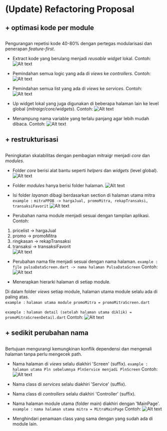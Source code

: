  # (Update) Refactoring Proposal
##
## + optimasi kode per module
##

Pengurangan repetisi kode 40-80% dengan pertegas modularisasi dan penerapan _feature-first_.


- Extract kode yang berulang menjadi _reusable widget_ lokal.
Contoh:
![Alt text](image/1.png)


- Pemindahan semua logic yang ada di _views_ ke _controllers_.
Contoh:
![Alt text](image/2.png)


- Pemindahan semua list yang ada di _views_ ke _services_.
Contoh:
![Alt text](image/3.png)


- Up widget lokal yang juga digunakan di beberapa halaman lain ke level global (_mitraigr/core/widgets_).
Contoh:
![Alt text](image/4.png)


- Menampung nama variable yang terlalu panjang agar lebih mudah dibaca.
Contoh:
![Alt text](image/5.png)   

##
## + restrukturisasi
##

Peningkatan skalabilitas dengan pembagian mitraigr menjadi _core_ dan _modules_.


- Folder _core_ berisi alat bantu seperti _helpers_ dan _widgets_ (level global).
![Alt text](image/2.1.png)


- Folder _modules_ hanya berisi folder halaman.
![Alt text](image/2.2.png)


- Isi folder _layanan_ dibagi berdasarkan section di halaman utama mitra
  ```example :```
  ```mitraPPOB -> hargaJual, promoMitra, rekapTransaksi, transaksiFavorit```
![Alt text](image/2.3.png)


- Perubahan nama module menjadi sesuai dengan tampilan aplikasi. Contoh:
1. pricelist -> hargaJual  
2. promo -> promoMitra  
3. ringkasan -> rekapTransaksi  
4. transaksi -> transaksiFavorit     
![Alt text](image/2.4.png)


- Perubahan nama file menjadi sesuai dengan nama halaman.
  ```example :```
  ```file pulsaDataScreen.dart -> nama halaman PulsaDataScreen```
Contoh:
![Alt text](image/2.5.png)


- Menerapkan hierarki halaman di setiap module.

Di dalam folder _views_ setiap module, halaman utama module selalu ada di paling atas.    
  ```example :``` 
  ```halaman utama module promoMitra = promoMitraScreen.dart```

  ```example :```
  ```halaman detail (setelah halaman utama diklik) = promoMitraScreenDetail.dart```
Contoh:
![Alt text](image/2.6.png)

##
## + sedikit perubahan nama
##

Bertujuan mengurangi kemungkinan konflik dependensi dan mengenali halaman tanpa perlu mengecek path.


- Nama halaman di _views_ selalu diakhiri 'Screen' (suffix).
  ```example :```
  ```halaman utama Pln sebelumnya PlnService menjadi PlnScreen```
Contoh:
![Alt text](image/3.1.png)


- Nama class di _services_ selalu diakhiri 'Service' (suffix).

- Nama class di _controllers_ selalu diakhiri 'Controller' (suffix).


- Nama halaman module utama (folder main) diakhiri dengan 'MainPage'.
  ```example :```
  ```nama halaman utama mitra = MitraMainPage```
Contoh:
![Alt text](image/3.4.png)


- Menghindari penamaan class yang sama dengan yang sudah ada di module lain.
